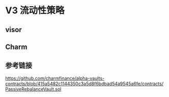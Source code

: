 # V3 流动性策略
## visor
## Charm


## 参考链接
https://github.com/charmfinance/alpha-vaults-contracts/blob/415a5482c1144350c3a5d8f6bdbad54a9545a6fe/contracts/PassiveRebalanceVault.sol
